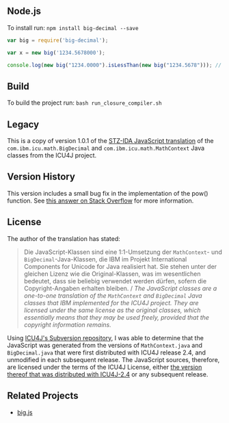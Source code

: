 ## Node.js

To install run: `npm install big-decimal --save`

```js
var big = require('big-decimal');

var x = new big('1234.5678000');

console.log(new big("1234.0000").isLessThan(new big("1234.5678"))); // true
```

## Build
To build the project run: `bash run_closure_compiler.sh` 

## Legacy 

This is a copy of version 1.0.1 of the [STZ-IDA JavaScript translation](http://www.stz-ida.de/index.php?option=com_content&view=article&id=18&Itemid=32) of the `com.ibm.icu.math.BigDecimal` and `com.ibm.icu.math.MathContext` Java classes from the ICU4J project.

## Version History
This version includes a small bug fix in the implementation of the pow() function. See [this answer on Stack Overflow](http://stackoverflow.com/questions/744099/javascript-bigdecimal-library/1575569#1575569) for more information.

## License
The author of the translation has stated:

> Die JavaScript-Klassen sind eine 1:1-Umsetzung der `MathContext`- und `BigDecimal`-Java-Klassen, die IBM im Projekt International Components for Unicode for Java realisiert hat. Sie stehen unter der gleichen Lizenz wie die Original-Klassen, was im wesentlichen bedeutet, dass sie beliebig verwendet werden dürfen, sofern die Copyright-Angaben erhalten bleiben. / *The JavaScript classes are a one-to-one translation of the `MathContext` and `BigDecimal` Java classes that IBM implemented for the ICU4J project. They are licensed under the same license as the original classes, which essentially means that they may be used freely, provided that the copyright information remains.*

Using [ICU4J's Subversion repository](http://source.icu-project.org/repos/icu/icu4j/), I was able to determine that the JavaScript was generated from the versions of `MathContext.java` and `BigDecimal.java` that were first distributed with ICU4J release 2.4, and unmodified in each subsequent release. The JavaScript sources, therefore, are licensed under the terms of the ICU4J License, either [the version thereof that was distributed with ICU4J-2.4](http://source.icu-project.org/repos/icu/icu4j/tags/release-2-4/license.html) or any subsequent release.

## Related Projects

* [big.js](https://github.com/MikeMcl/big.js)
